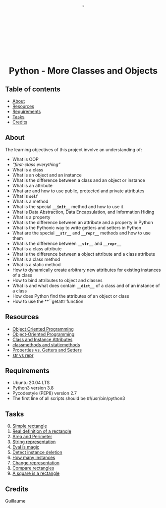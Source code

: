 <div align="center">

<a href="https://www.python.org/">
<img src="https://upload.wikimedia.org/wikipedia/commons/thumb/1/1f/Python_logo_01.svg/800px-Python_logo_01.svg.png" alt="Python Language" width=4% heigth=4% />
</a>
<h1> Python - More Classes and Objects </h1>

</div>

## Table of contents
* [About](#about)
* [Resources](#resources)
* [Requirements](#requirements)
* [Tasks](#tasks)
* [Credits](#credits)

## About
The learning objectives of this project involve an understanding of:
* What is OOP
* *“first-class everything”*
* What is a class
* What is an object and an instance
* What is the difference between a class and an object or instance
* What is an attribute
* What are and how to use public, protected and private attributes
* What is **```self```**
* What is a method
* What is the special **```__init__```** method and how to use it
* What is Data Abstraction, Data Encapsulation, and Information Hiding
* What is a property
* What is the difference between an attribute and a property in Python
* What is the Pythonic way to write getters and setters in Python
* What are the special **```__str__```** and **```__repr__```** methods and how to use them
* What is the difference between **```__str__```** and **```__repr__```**
* What is a class attribute
* What is the difference between a object attribute and a class attribute
* What is a class method
* What is a static method
* How to dynamically create arbitrary new attributes for existing instances of a class
* How to bind attributes to object and classes
* What is and what does contain **```__dict__```** of a class and of an instance of a class
* How does Python find the attributes of an object or class
* How to use the **``getattr function

## Resources
* [Object Oriented Programming](https://python.swaroopch.com/oop.html)
* [Object-Oriented Programming](https://python-course.eu/oop/object-oriented-programming.php)
* [Class and Instance Attributes](https://python-course.eu/oop/class-instance-attributes.php)
* [classmethods and staticmethods](https://youtu.be/rq8cL2XMM5M)
* [Properties vs. Getters and Setters](https://python-course.eu/oop/properties-vs-getters-and-setters.php)
* [str vs repr](https://shipit.dev/posts/python-str-vs-repr.html)

## Requirements
* Ubuntu 20.04 LTS
* Python3 version 3.8
* Pycodestyle (PEP8) version 2.7
* The first line of all scripts should be #!/usr/bin/python3

## Tasks
0. [Simple rectangle](0-rectangle.py)
1. [Real definition of a rectangle](1-rectangle.py)
2. [Area and Perimeter](2-rectangle.py)
3. [String representation](3-rectangle.py)
4. [Eval is magic](4-rectangle.py)
5. [Detect instance deletion](5-rectangle.py)
6. [How many instances](6-rectangle.py)
7. [Change representation](7-rectangle.py)
8. [Compare rectangles](8-rectangle.py)
9. [A square is a rectangle](9-rectangle.py)

## Credits
Guillaume
